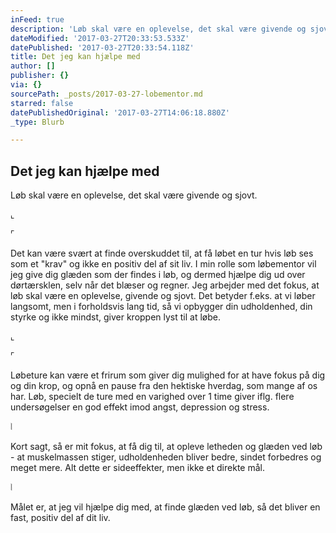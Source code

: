 ```yaml
---
inFeed: true
description: 'Løb skal være en oplevelse, det skal være givende og sjovt.'
dateModified: '2017-03-27T20:33:53.533Z'
datePublished: '2017-03-27T20:33:54.118Z'
title: Det jeg kan hjælpe med
author: []
publisher: {}
via: {}
sourcePath: _posts/2017-03-27-lobementor.md
starred: false
datePublishedOriginal: '2017-03-27T14:06:18.880Z'
_type: Blurb

---
```

## Det jeg kan hjælpe med

Løb skal være en oplevelse, det skal være givende og sjovt.

⌞

⌜

Det kan være svært at finde overskuddet til, at få løbet en tur hvis løb ses som et "krav" og ikke en positiv del af sit liv. I min rolle som løbementor vil jeg give dig glæden som der findes i løb, og dermed hjælpe dig ud over dørtærsklen, selv når det blæser og regner. Jeg arbejder med det fokus, at løb skal være en oplevelse, givende og sjovt. Det betyder f.eks. at vi løber langsomt, men i forholdsvis lang tid, så vi opbygger din udholdenhed, din styrke og ikke mindst, giver kroppen lyst til at løbe.

⌞

⌜

Løbeture kan være et frirum som giver dig mulighed for at have fokus på dig og din krop, og opnå en pause fra den hektiske hverdag, som mange af os har. Løb, specielt de ture med en varighed over 1 time giver iflg. flere undersøgelser en god effekt imod angst, depression og stress.

⦚

Kort sagt, så er mit fokus, at få dig til, at opleve letheden og glæden ved løb - at muskelmassen stiger, udholdenheden bliver bedre, sindet forbedres og meget mere. Alt dette er sideeffekter, men ikke et direkte mål.

⦚

Målet er, at jeg vil hjælpe dig med, at finde glæden ved løb, så det bliver en fast, positiv del af dit liv.